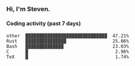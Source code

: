 ### Hi, I'm Steven.

#### Coding activity (past 7 days)
```
other  ▓▓▓▓▓▓▓▓▓▓▓▓▓▓▓▓▓▓▓▓▓▓▓▓▓▓▓▓▓▓  47.21%
Rust   ▓▓▓▓▓▓▓▓▓▓▓▓▓▓▓                 25.06%
Bash   ▓▓▓▓▓▓▓▓▓▓▓▓▓▓                  23.03%
C      ▓                                2.96%
TeX    ▓                                1.74%
```

